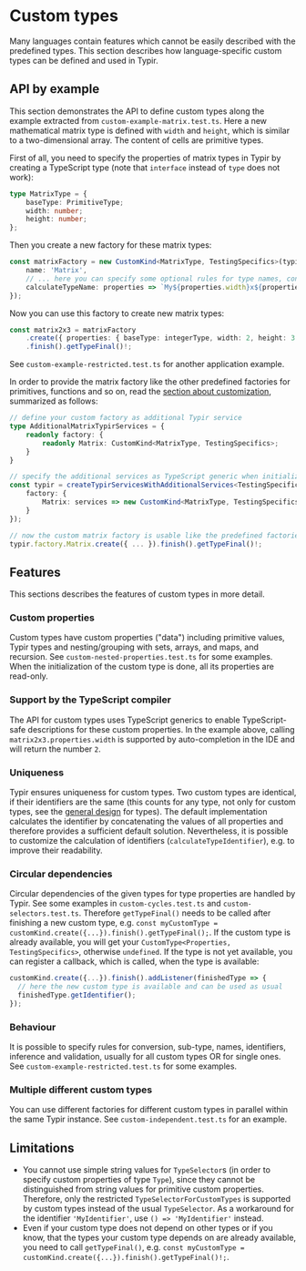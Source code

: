 # Custom types

Many languages contain features which cannot be easily described with the predefined types.
This section describes how language-specific custom types can be defined and used in Typir.


## API by example

This section demonstrates the API to define custom types along the example extracted from `custom-example-matrix.test.ts`. Here a new mathematical matrix type is defined with `width` and `height`, which is similar to a two-dimensional array. The content of cells are primitive types.

First of all, you need to specify the properties of matrix types in Typir by creating a TypeScript type (note that `interface` instead of `type` does not work):

```typescript
type MatrixType = {
    baseType: PrimitiveType;
    width: number;
    height: number;
};
```

Then you create a new factory for these matrix types:

```typescript
const matrixFactory = new CustomKind<MatrixType, TestingSpecifics>(typir, {
    name: 'Matrix',
    // ... here you can specify some optional rules for type names, conversion, sub-types, ... for all matrix types:
    calculateTypeName: properties => `My${properties.width}x${properties.height}Matrix`,
});
```

Now you can use this factory to create new matrix types:

```typescript
const matrix2x3 = matrixFactory
    .create({ properties: { baseType: integerType, width: 2, height: 3 } })
    .finish().getTypeFinal()!;
```

See `custom-example-restricted.test.ts` for another application example.

In order to provide the matrix factory like the other predefined factories for primitives, functions and so on,
read the [section about customization](../customization.md), summarized as follows:

```typescript
// define your custom factory as additional Typir service
type AdditionalMatrixTypirServices = {
    readonly factory: {
        readonly Matrix: CustomKind<MatrixType, TestingSpecifics>;
    }
}

// specify the additional services as TypeScript generic when initializing the Typir services and provide the custom factory
const typir = createTypirServicesWithAdditionalServices<TestingSpecifics, AdditionalMatrixTypirServices>({
    factory: {
        Matrix: services => new CustomKind<MatrixType, TestingSpecifics>(services, { ... })
    }
});

// now the custom matrix factory is usable like the predefined factories
typir.factory.Matrix.create({ ... }).finish().getTypeFinal()!;
```


## Features

This sections describes the features of custom types in more detail.

### Custom properties

Custom types have custom properties ("data") including primitive values, Typir types and nesting/grouping with sets, arrays, and maps, and recursion.
See `custom-nested-properties.test.ts` for some examples.
When the initialization of the custom type is done, all its properties are read-only.

### Support by the TypeScript compiler

The API for custom types uses TypeScript generics to enable TypeScript-safe descriptions for these custom properties.
In the example above, calling `matrix2x3.properties.width` is supported by auto-completion in the IDE and will return the number `2`.

### Uniqueness

Typir ensures uniqueness for custom types.
Two custom types are identical, if their identifiers are the same (this counts for any type, not only for custom types, see the [general design](../design.md) for types).
The default implementation calculates the identifier by concatenating the values of all properties and therefore provides a sufficient default solution.
Nevertheless, it is possible to customize the calculation of identifiers (`calculateTypeIdentifier`), e.g. to improve their readability.

### Circular dependencies

Circular dependencies of the given types for type properties are handled by Typir.
See some examples in `custom-cycles.test.ts` and `custom-selectors.test.ts`.
Therefore `getTypeFinal()` needs to be called after finishing a new custom type, e.g. `const myCustomType = customKind.create({...}).finish().getTypeFinal();`.
If the custom type is already available, you will get your `CustomType<Properties, TestingSpecifics>`, otherwise `undefined`.
If the type is not yet available, you can register a callback, which is called, when the type is available:

```typescript
customKind.create({...}).finish().addListener(finishedType => {
  // here the new custom type is available and can be used as usual
  finishedType.getIdentifier();
});
```

### Behaviour

It is possible to specify rules for conversion, sub-type, names, identifiers, inference and validation, usually for all custom types OR for single ones.
See `custom-example-restricted.test.ts` for some examples.

### Multiple different custom types

You can use different factories for different custom types in parallel within the same Typir instance.
See `custom-independent.test.ts` for an example.


## Limitations

- You cannot use simple string values for `TypeSelector`s (in order to specify custom properties of type `Type`), since they cannot be distinguished from string values for primitive custom properties.
  Therefore, only the restricted `TypeSelectorForCustomTypes` is supported by custom types instead of the usual `TypeSelector`.
  As a workaround for the identifier `'MyIdentifier'`, use `() => 'MyIdentifier'` instead.
- Even if your custom type does not depend on other types or if you know, that the types your custom type depends on are already available,
  you need to call `getTypeFinal()`, e.g. `const myCustomType = customKind.create({...}).finish().getTypeFinal()!;`.
